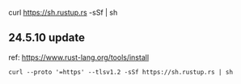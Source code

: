 curl https://sh.rustup.rs -sSf | sh

## 24.5.10 update

ref: https://www.rust-lang.org/tools/install

```
curl --proto '=https' --tlsv1.2 -sSf https://sh.rustup.rs | sh
```

